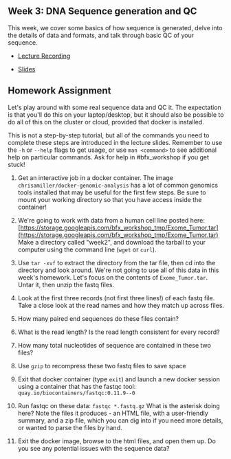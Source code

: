 ## Week 3: DNA Sequence generation and QC

This week, we cover some basics of how sequence is generated, delve into the details of data and formats, and talk through basic QC of your sequence.

- [Lecture Recording](https://wustl.box.com/s/4toay23fvzanyg09k3blbtlf3wp2qurs)

- [Slides](bfx_workshop_03_sequencing.pdf)

## Homework Assignment

Let's play around with some real sequence data and QC it. The expectation is that you'll do this on your laptop/desktop, but it should also be possible to do all of this on the cluster or cloud, provided that docker is installed. 

This is not a step-by-step tutorial, but all of the commands you need to complete these steps are introduced in the lecture slides. Remember to use the `-h` or `--help` flags to get usage, or use `man <command>` to see additional help on particular commands. Ask for help in #bfx_workshop if you get stuck!

1) Get an interactive job in a docker container. The image `chrisamiller/docker-genomic-analysis` has a lot of common genomics tools installed that may be useful for the first few steps. Be sure to mount your working directory so that you have access inside the container!

2) We're going to work with data from a human cell line posted here: [https://storage.googleapis.com/bfx_workshop_tmp/Exome_Tumor.tar](https://storage.googleapis.com/bfx_workshop_tmp/Exome_Tumor.tar) Make a directory called "week2", and download the tarball to your computer using the command line (`wget` or `curl`).

3) Use `tar -xvf` to extract the directory from the tar file, then cd into the directory and look around.  We're not going to use all of this data in this week's homework. Let's focus on the contents of `Exome_Tumor.tar`. Untar it, then unzip the fastq files.

4) Look at the first three records (not first three lines!) of each fastq file. Take a close look at the read names and how they match up across files. 

5) How many paired end sequences do these files contain?

6) What is the read length? Is the read length consistent for every record?

7) How many total nucleotides of sequence are contained in these two files?

8) Use `gzip` to recompress these two fastq files to save space

9) Exit that docker container (type `exit`) and launch a new docker session using a container that has the fastqc tool: `quay.io/biocontainers/fastqc:0.11.9--0`

10) Run fastqc on these data:  `fastqc *.fastq.gz`  What is the asterisk doing here?  Note the files it produces - an HTML file, with a user-friendly summary, and a zip file, which you can dig into if you need more details, or wanted to parse the files by hand.

11) Exit the docker image, browse to the html files, and open them up.  Do you see any potential issues with the sequence data?
